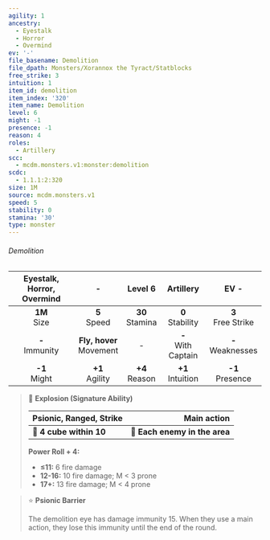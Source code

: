 ```yaml
---
agility: 1
ancestry:
  - Eyestalk
  - Horror
  - Overmind
ev: '-'
file_basename: Demolition
file_dpath: Monsters/Xorannox the Tyract/Statblocks
free_strike: 3
intuition: 1
item_id: demolition
item_index: '320'
item_name: Demolition
level: 6
might: -1
presence: -1
reason: 4
roles:
  - Artillery
scc:
  - mcdm.monsters.v1:monster:demolition
scdc:
  - 1.1.1:2:320
size: 1M
source: mcdm.monsters.v1
speed: 5
stability: 0
stamina: '30'
type: monster
---
```


###### Demolition

| Eyestalk, Horror, Overmind |              -               |       Level 6       |        Artillery        |          EV -          |
| :------------------------: | :--------------------------: | :-----------------: | :---------------------: | :--------------------: |
|      **1M**<br/> Size      |       **5**<br/> Speed       | **30**<br/> Stamina |  **0**<br/> Stability   | **3**<br/> Free Strike |
|    **-**<br/> Immunity     | **Fly, hover**<br/> Movement |          -          | **-**<br/> With Captain | **-**<br/> Weaknesses  |
|     **-1**<br/> Might      |     **+1**<br/> Agility      | **+4**<br/> Reason  |  **+1**<br/> Intuition  |  **-1**<br/> Presence  |

<!-- -->
> 🔳 **Explosion (Signature Ability)**
>
> | **Psionic, Ranged, Strike** |               **Main action** |
> | --------------------------- | ----------------------------: |
> | **📏 4 cube within 10**     | **🎯 Each enemy in the area** |
>
> **Power Roll + 4:**
>
> - **≤11:** 6 fire damage
> - **12-16:** 10 fire damage; M < 3 prone
> - **17+:** 13 fire damage; M < 4 prone

<!-- -->
> ⭐️ **Psionic Barrier**
>
> The demolition eye has damage immunity 15. When they use a main action, they lose this immunity until the end of the round.
